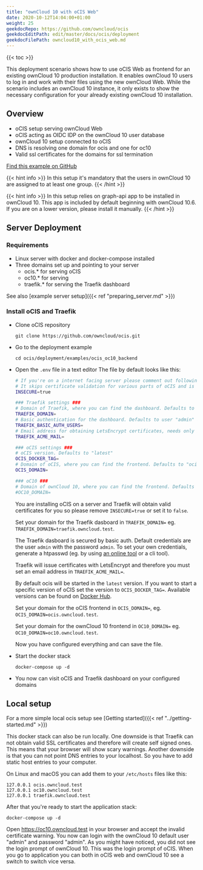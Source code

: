 ```yaml
---
title: "ownCloud 10 with oCIS Web"
date: 2020-10-12T14:04:00+01:00
weight: 25
geekdocRepo: https://github.com/owncloud/ocis
geekdocEditPath: edit/master/docs/ocis/deployment
geekdocFilePath: owncloud10_with_ocis_web.md
---
```


{{< toc >}}

This deployment scenario shows how to use oCIS Web as frontend for an existing ownCloud 10 production installation. It enables ownCloud 10 users to log in and work with their files using the new ownCloud Web. While the scenario includes an ownCloud 10 instance, it only exists to show the necessary configuration for your already existing ownCloud 10 installation.

## Overview

* oCIS setup serving ownCloud Web
* oCIS acting as OIDC IDP on the ownCloud 10 user database
* ownCloud 10 setup connected to oCIS
* DNS is resolving one domain for ocis and one for oc10
* Valid ssl certificates for the domains for ssl termination

[Find this example on GitHub](https://github.com/owncloud/ocis/tree/master/deployments/examples/ocis_external_konnectd)

{{< hint info >}}
In this setup it's mandatory that the users in ownCloud 10 are assigned to at least one group.
{{< /hint >}}

{{< hint info >}}
In this setup relies on graph-api app to be installed in ownCloud 10. This app is included by default beginning with ownCloud 10.6. If you are on a lower version, please install it manually. 
{{< /hint >}}

## Server Deployment

### Requirements

* Linux server with docker and docker-compose installed
* Three domains set up and pointing to your server
  - ocis.* for serving oCIS
  - oc10.* for serving 
  - traefik.* for serving the Traefik dashboard

See also [example server setup]({{< ref "preparing_server.md" >}})

### Install oCIS and Traefik

* Clone oCIS repository

  `git clone https://github.com/owncloud/ocis.git`

* Go to the deployment example

  `cd ocis/deployment/examples/ocis_oc10_backend`

* Open the `.env` file in a text editor
  The file by default looks like this:
  ```bash
  # If you're on a internet facing server please comment out following line.
  # It skips certificate validation for various parts of oCIS and is needed if you use self signed certificates.
  INSECURE=true

  ### Traefik settings ###
  # Domain of Traefik, where you can find the dashboard. Defaults to "traefik.owncloud.test"
  TRAEFIK_DOMAIN=
  # Basic authentication for the dashboard. Defaults to user "admin" and password "admin"
  TRAEFIK_BASIC_AUTH_USERS=
  # Email address for obtaining LetsEncrypt certificates, needs only be changed if this is a public facing server
  TRAEFIK_ACME_MAIL=

  ### oCIS settings ###
  # oCIS version. Defaults to "latest"
  OCIS_DOCKER_TAG=
  # Domain of oCIS, where you can find the frontend. Defaults to "ocis.owncloud.test"
  OCIS_DOMAIN=

  ### oC10 ###
  # Domain of ownCloud 10, where you can find the frontend. Defaults to "oc10.owncloud.test"
  #OC10_DOMAIN=
  ```

  You are installing oCIS on a server and Traefik will obtain valid certificates for you so please remove `INSECURE=true` or set it to `false`.

  Set your domain for the Traefik dasboard in `TRAEFIK_DOMAIN=` eg. `TRAEFIK_DOMAIN=traefik.owncloud.test`.

  The Traefik dasboard is secured by basic auth. Default credentials are the user `admin` with the password `admin`. To set your own credentials, generate a htpasswd (eg. by using [an online tool](https://htpasswdgenerator.de/) or a cli tool).

  Traefik will issue certificates with LetsEncrypt and therefore you must set an email address in `TRAEFIK_ACME_MAIL=`.

  By default ocis will be started in the `latest` version. If you want to start a specific version of oCIS set the version to `OCIS_DOCKER_TAG=`. Available versions can be found on [Docker Hub](https://hub.docker.com/r/owncloud/ocis/tags?page=1&ordering=last_updated).

  Set your domain for the oCIS frontend in `OCIS_DOMAIN=`, eg. `OCIS_DOMAIN=ocis.owncloud.test`.

  Set your domain for the ownCloud 10 frontend in `OC10_DOMAIN=` eg. `OC10_DOMAIN=oc10.owncloud.test`.

  Now you have configured everything and can save the file.

* Start the docker stack

  `docker-compose up -d`

* You now can visit oCIS and Traefik dashboard on your configured domains


## Local setup
For a more simple local ocis setup see [Getting started]({{< ref "../getting-started.md" >}})

This docker stack can also be run locally. One downside is that Traefik can not obtain valid SSL certificates and therefore will create self signed ones. This means that your browser will show scary warnings. Another downside is that you can not point DNS entries to your localhost. So you have to add static host entries to your computer.

On Linux and macOS you can add them to your `/etc/hosts` files like this:
```
127.0.0.1 ocis.owncloud.test
127.0.0.1 oc10.owncloud.test
127.0.0.1 traefik.owncloud.test
```

After that you're ready to start the application stack:

`docker-compose up -d`

Open https://oc10.owncloud.test in your browser and accept the invalid certificate warning. You now can login with the ownCloud 10 default user "admin" and password "admin". As you might have noticed, you did not see the login prompt of ownCloud 10. This was the login prompt of oCIS. When you go to application you can both in oCIS web and ownCloud 10 see a switch to switch vice versa.
